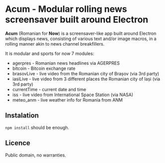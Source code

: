 # Acum - Modular rolling news screensaver built around Electron
**Acum** (Romanian for **Now**) is a screensaver-like app built around Electron which displays news, consisting of various text and/or image macros, in a rolling manner akin to news channel breakfillers.

It is modular and sports for now 7 modules:
* agerpres - Romanian news headlines via AGERPRES
* bitcoin - Bitcoin exchange rate
* brasovLive - live video from the Romanian city of Brașov (via 3rd party)
* iasiLive - live video from 3 different places the Romanian city of Iași (via 3rd party)
* currentTime - current date and time
* iss - live video from International Space Station (via NASA)
* meteo_anm - live weather info for Romania from ANM

## Instalation
`npm install` should be enough.

## Licence
Public domain, no warranties.